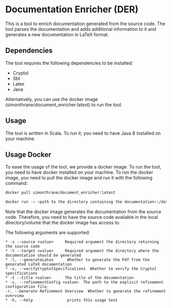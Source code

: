 # Documentation Enricher (DER)

This is a tool to enrich documentation generated from the source code.
The tool parses the documentation and adds additional information to it and generates a new documentation in LaTeX format.

## Dependencies
The tool requires the following dependencies to be installed:

* Cryptol
* Sbt
* Latex
* Java

Alternatively, you can use the docker image (simonthrane/document_enricher:latest) to run the tool.

## Usage

The tool is written in Scala. To run it, you need to have Java 8 installed on your machine.

## Usage Docker

To ease the usage of the tool, we provide a docker image. To run the tool, you need to have docker installed on your machine.
To run the docker image, you need to pull the docker image and run it with the following command:

```bash
docker pull simonthrane/document_enricher:latest

docker run -v <path to the directory containing the documentation>:/data simonthrane/document_enricher:latest -s /data -t /data  <OptionalArguments>
```

Note that the docker image generates the documentation from the source code. 
Therefore, you need to have the source code available in the local directory/volume that the docker image has access to.


The following arguments are supported:

    * -s --source <value>     Required argument the directory returning the source code
    * -t --target <value>     Required argument the directory where the documentation should be generated
    * -l, --generateLatex      Whether to generate the Pdf from the generated LaTeX documentation
    * -v, --verifyCryptolSpecifications  Whether to verify the Cryptol specifications
    * -t --title <value>      The title of the documentation
    * -c, --refinementConfig <value>  The path to the explicit refinement configuration file.
    -r, --Generate Refinement Overview  Whether to generate the refinement overview
    * -h, --help               prints this usage text

